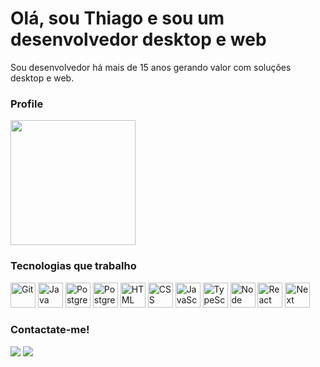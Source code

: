 # Olá, sou Thiago e sou um desenvolvedor desktop e web
Sou desenvolvedor há mais de 15 anos gerando valor com soluções desktop e web.
  
### Profile
  <img src="https://github-readme-stats.vercel.app/api?username=xThiagoSant&show_icons=true&theme=buefy&include_all_commits=true&count_private=true" height=200em />
  
### Tecnologias que trabalho

<img alt="Git" src="https://cdn.jsdelivr.net/gh/devicons/devicon/icons/git/git-original.svg" width=40 height=40 /> 
<img alt="Java" src="https://cdn-icons-png.flaticon.com/512/226/226777.png" width=40 height=40 />
<img alt="PostgreSQL" src="https://cdn-icons-png.flaticon.com/512/919/919836.png" width=40 height=40 />
<img alt="PostgreSQL" src="https://cdn.jsdelivr.net/gh/devicons/devicon/icons/postgresql/postgresql-original.svg" width=40 height=40 /> 
<img alt="HTML" src="https://cdn.jsdelivr.net/gh/devicons/devicon/icons/html5/html5-original.svg" width=40 height=40 /> 
<img alt="CSS" src="https://cdn.jsdelivr.net/gh/devicons/devicon/icons/css3/css3-original.svg" width=40 height=40 /> 
<img alt="JavaScript" src="https://cdn.jsdelivr.net/gh/devicons/devicon/icons/javascript/javascript-original.svg" width=40 height=40 /> 
<img alt="TypeScript" src="https://cdn.jsdelivr.net/gh/devicons/devicon/icons/typescript/typescript-original.svg" width=40 height=40 />  
<img alt="Node" src="https://cdn-icons-png.flaticon.com/512/919/919825.png" width=40 height=40 /> 
<img alt="React" src="https://cdn.jsdelivr.net/gh/devicons/devicon/icons/react/react-original.svg" width=40 height=40 /> 
<img alt="Next" src="https://cdn.jsdelivr.net/gh/devicons/devicon/icons/nextjs/nextjs-original.svg" width=40 height=40 />
  
### Contactate-me!
  <a href="mailto:tss.webapps@gmail.com"><img src="https://img.shields.io/badge/Gmail-D14836?style=for-the-badge&logo=gmail&logoColor=white" target="_blank"></a> <a href="https://www.linkedin.com/in/thiago-sant-anna-da-silva-800a9a33" target="_blank"><img src="https://img.shields.io/badge/-LinkedIn-%230077B5?style=for-the-badge&logo=linkedin&logoColor=white" target="_blank"></a>
